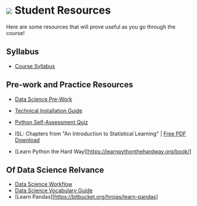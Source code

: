# ![](https://ga-dash.s3.amazonaws.com/production/assets/logo-9f88ae6c9c3871690e33280fcf557f33.png) Student Resources

Here are some resources that will prove useful as you go through the course!

## Syllabus
- [Course Syllabus](./Data_Science_Curriculum.pdf)

## Pre-work and Practice Resources
- [Data Science Pre-Work](https://docs.google.com/document/d/1xoC18JHk880C9n_cAPCsGn-sNqexPgTIIkmUd7cTJQw/edit?usp=sharing)
- [Technical Installation Guide](.DataScience-TechGuide.pdf)
- [Python Self-Assessment Quiz](./python-self-assessment.md)

- ISL: Chapters from "An Introduction to Statistical Learning" | [Free PDF Download](http://www-bcf.usc.edu/~gareth/ISL/ISLR%20Sixth%20Printing.pdf)
- [Learn Python the Hard Way][https://learnpythonthehardway.org/book/]

## Of Data Science Relvance
- [Data Science Workflow](./data-science-workflow-final.pdf)
- [Data Science Vocabulary Guide](./ds-vocab.md)
- [Learn Pandas][https://bitbucket.org/hrojas/learn-pandas]
